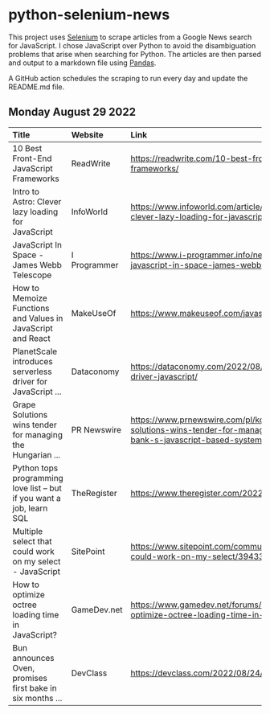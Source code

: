 # python-selenium-news

This project uses [Selenium](https://www.seleniumhq.org/) to scrape articles from a Google News search for JavaScript.
I chose JavaScript over Python to avoid the disambiguation problems that arise when searching for Python.
The articles are then parsed and output to a markdown file using [Pandas](https://pandas.pydata.org/).

A GitHub action schedules the scraping to run every day and update the README.md file.

## Monday August 29 2022


| Title                                                                | Website      | Link                                                                                                                                                           |
|:---------------------------------------------------------------------|:-------------|:---------------------------------------------------------------------------------------------------------------------------------------------------------------|
| 10 Best Front-End JavaScript Frameworks                              | ReadWrite    | https://readwrite.com/10-best-front-end-javascript-frameworks/                                                                                                 |
| Intro to Astro: Clever lazy loading for JavaScript                   | InfoWorld    | https://www.infoworld.com/article/3669877/intro-to-astro-clever-lazy-loading-for-javascript.html                                                               |
| JavaScript In Space - James Webb Telescope                           | I Programmer | https://www.i-programmer.info/news/167-javascript/15673-javascript-in-space-james-webb-telescope.html                                                          |
| How to Memoize Functions and Values in JavaScript and React          | MakeUseOf    | https://www.makeuseof.com/javascript-react-memoization/                                                                                                        |
| PlanetScale introduces serverless driver for JavaScript ...          | Dataconomy   | https://dataconomy.com/2022/08/planetscale-serverless-driver-javascript/                                                                                       |
| Grape Solutions wins tender for managing the Hungarian ...           | PR Newswire  | https://www.prnewswire.com/pl/komunikat-prasowy/grape-solutions-wins-tender-for-managing-the-hungarian-national-bank-s-javascript-based-systems-803190236.html |
| Python tops programming love list – but if you want a job, learn SQL | TheRegister  | https://www.theregister.com/2022/08/24/ieee_python_language/                                                                                                   |
| Multiple select that could work on my select - JavaScript            | SitePoint    | https://www.sitepoint.com/community/t/multiple-select-that-could-work-on-my-select/394331                                                                      |
| How to optimize octree loading time in JavaScript?                   | GameDev.net  | https://www.gamedev.net/forums/topic/712899-how-to-optimize-octree-loading-time-in-javascript/                                                                 |
| Bun announces Oven, promises first bake in six months ...            | DevClass     | https://devclass.com/2022/08/24/bun-announces-oven/                                                                                                            |